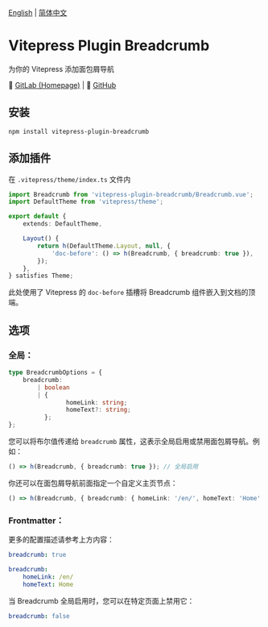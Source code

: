 [English](./README.md) | [简体中文](#)

# Vitepress Plugin Breadcrumb

为你的 Vitepress 添加面包屑导航

🔗 [GitLab (Homepage)](https://gitlab.soraharu.com/XiaoXi/vitepress-plugin-breadcrumb) | 🔗 [GitHub](https://github.com/yanranxiaoxi/vitepress-plugin-breadcrumb)

## 安装

```shell
npm install vitepress-plugin-breadcrumb
```

## 添加插件

在 `.vitepress/theme/index.ts` 文件内

```typescript
import Breadcrumb from 'vitepress-plugin-breadcrumb/Breadcrumb.vue';
import DefaultTheme from 'vitepress/theme';

export default {
	extends: DefaultTheme,

	Layout() {
		return h(DefaultTheme.Layout, null, {
			'doc-before': () => h(Breadcrumb, { breadcrumb: true }),
		});
	},
} satisfies Theme;
```

此处使用了 Vitepress 的 `doc-before` 插槽将 Breadcrumb 组件嵌入到文档的顶端。

## 选项

### 全局：

```typescript
type BreadcrumbOptions = {
	breadcrumb:
		| boolean
		| {
				homeLink: string;
				homeText?: string;
		  };
};
```

您可以将布尔值传递给 `breadcrumb` 属性，这表示全局启用或禁用面包屑导航。例如：

```typescript
() => h(Breadcrumb, { breadcrumb: true }); // 全局启用
```

你还可以在面包屑导航前面指定一个自定义主页节点：

```typescript
() => h(Breadcrumb, { breadcrumb: { homeLink: '/en/', homeText: 'Home' } }); // 添加一个指向 '/en/' 的名为 'Home' 的节点
```

### Frontmatter：

更多的配置描述请参考上方内容：

```yaml
breadcrumb: true
```

```yaml
breadcrumb:
    homeLink: /en/
    homeText: Home
```

当 Breadcrumb 全局启用时，您可以在特定页面上禁用它：

```yaml
breadcrumb: false
```
